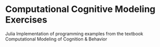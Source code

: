 # Computational Cognitive Modeling Exercises
Julia Implementation of programming examples from the textbook Computational Modeling of Cognition &amp; Behavior 

